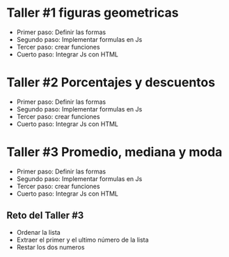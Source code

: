 # Taller #1 figuras geometricas

- Primer paso: Definir las formas 
- Segundo paso:  Implementar formulas en Js
- Tercer paso: crear funciones 
- Cuerto paso: Integrar Js con HTML

# Taller #2 Porcentajes y descuentos

- Primer paso: Definir las formas 
- Segundo paso:  Implementar formulas en Js
- Tercer paso: crear funciones 
- Cuerto paso: Integrar Js con HTML

# Taller #3 Promedio, mediana y moda

- Primer paso: Definir las formas 
- Segundo paso:  Implementar formulas en Js
- Tercer paso: crear funciones 
- Cuerto paso: Integrar Js con HTML

## Reto del Taller #3
- Ordenar la lista
- Extraer el primer y el ultimo número de la lista
- Restar los dos numeros

